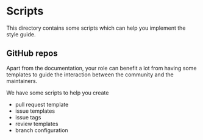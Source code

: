 # Scripts

This directory contains some scripts which can help you implement the style guide.

## GitHub repos

Apart from the documentation, your role can benefit a lot from having some
templates to guide the interaction between the community and the
maintainers.

We have some scripts to help you create

- pull request template
- issue templates
- issue tags
- review templates
- branch configuration

